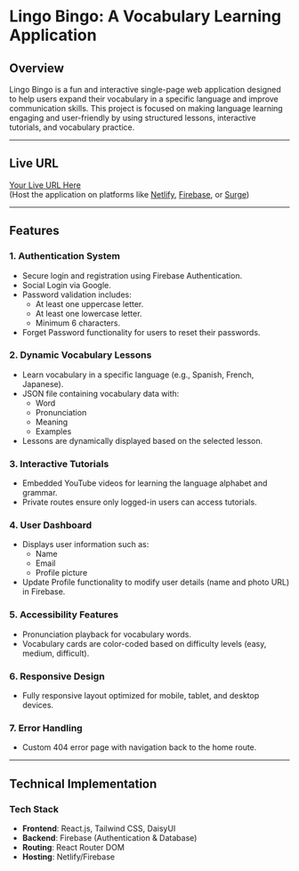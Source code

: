 # **Lingo Bingo: A Vocabulary Learning Application**

## **Overview**
Lingo Bingo is a fun and interactive single-page web application designed to help users expand their vocabulary in a specific language and improve communication skills. This project is focused on making language learning engaging and user-friendly by using structured lessons, interactive tutorials, and vocabulary practice.

---

## **Live URL**
[Your Live URL Here](#)  
(Host the application on platforms like [Netlify](https://www.netlify.com/), [Firebase](https://firebase.google.com/), or [Surge](https://surge.sh/))  

---

## **Features**

### **1. Authentication System**
- Secure login and registration using Firebase Authentication.
- Social Login via Google.
- Password validation includes:
  - At least one uppercase letter.
  - At least one lowercase letter.
  - Minimum 6 characters.
- Forget Password functionality for users to reset their passwords.

### **2. Dynamic Vocabulary Lessons**
- Learn vocabulary in a specific language (e.g., Spanish, French, Japanese).
- JSON file containing vocabulary data with:
  - Word
  - Pronunciation
  - Meaning
  - Examples
- Lessons are dynamically displayed based on the selected lesson.

### **3. Interactive Tutorials**
- Embedded YouTube videos for learning the language alphabet and grammar.
- Private routes ensure only logged-in users can access tutorials.

### **4. User Dashboard**
- Displays user information such as:
  - Name
  - Email
  - Profile picture
- Update Profile functionality to modify user details (name and photo URL) in Firebase.

### **5. Accessibility Features**
- Pronunciation playback for vocabulary words.
- Vocabulary cards are color-coded based on difficulty levels (easy, medium, difficult).

### **6. Responsive Design**
- Fully responsive layout optimized for mobile, tablet, and desktop devices.

### **7. Error Handling**
- Custom 404 error page with navigation back to the home route.

---

## **Technical Implementation**

### **Tech Stack**
- **Frontend**: React.js, Tailwind CSS, DaisyUI
- **Backend**: Firebase (Authentication & Database)
- **Routing**: React Router DOM
- **Hosting**: Netlify/Firebase
